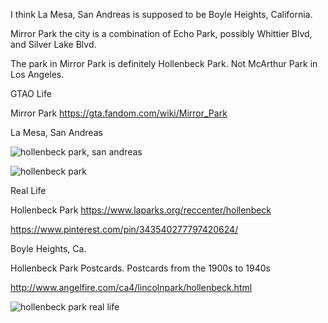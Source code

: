 I think La Mesa, San Andreas is supposed to be Boyle Heights, California.

Mirror Park the city is a combination of Echo Park, possibly Whittier Blvd, and Silver Lake Blvd.

The park in Mirror Park is definitely Hollenbeck Park. Not McArthur Park in Los Angeles.



GTAO Life

Mirror Park https://gta.fandom.com/wiki/Mirror_Park 

La Mesa, San Andreas

![hollenbeck park, san andreas](https://raw.githubusercontent.com/xpqx/code-based-games/main/GTAOnline/GTAOnline_LocationsInRealLife/images/4-20-2019_3-02-13_PM-3w4b3zd3.png)

![hollenbeck park](https://raw.githubusercontent.com/xpqx/code-based-games/main/GTAOnline/GTAOnline_LocationsInRealLife/images/4-19-2019_3-38-06_AM-0xodsgxj.png)






Real Life

Hollenbeck Park https://www.laparks.org/reccenter/hollenbeck

https://www.pinterest.com/pin/343540277797420624/

Boyle Heights, Ca.

Hollenbeck Park Postcards. Postcards from the 1900s to 1940s 

http://www.angelfire.com/ca4/lincolnpark/hollenbeck.html 


![hollenbeck park real life](https://raw.githubusercontent.com/xpqx/code-based-games/main/GTAOnline/GTAOnline_LocationsInRealLife/images/gtareallife_hollenbeckpark_boyleheights_eastlos.PNG)
